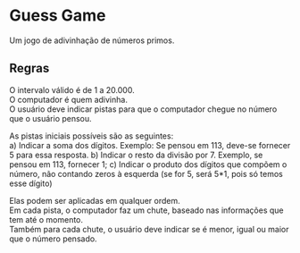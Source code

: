 # Guess Game
  Um jogo de adivinhação de números primos.

## Regras
  O intervalo válido é de 1 a 20.000.  
  O computador é quem adivinha.  
  O usuário deve indicar pistas para que o computador chegue no número que o usuário pensou.    
  
  As pistas iniciais possíveis são as seguintes:  
    a) Indicar a soma dos dígitos. Exemplo: Se pensou em 113, deve-se fornecer 5 para essa resposta. 
    b) Indicar o resto da divisão por 7. Exemplo, se pensou em 113, fornecer 1; 
    c) Indicar o produto dos dígitos que compõem o número, não contando zeros à esquerda (se for 5, será 5*1, pois só temos esse dígito)

  Elas podem ser aplicadas em qualquer ordem.  
  Em cada pista, o computador faz um chute, baseado nas informações que tem até o momento.  
  Também para cada chute, o usuário deve indicar se é menor, igual ou maior que o número pensado.  
